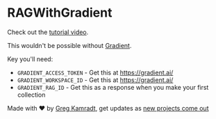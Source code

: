# RAGWithGradient

Check out the [tutorial video](https://youtu.be/Hkgz1ysv9Fk).

This wouldn't be possible without [Gradient](https://gradient.ai/). 

Key you'll need:

* `GRADIENT_ACCESS_TOKEN` - Get this at https://gradient.ai/
* `GRADIENT_WORKSPACE_ID` - Get this at https://gradient.ai/
* `GRADIENT_RAG_ID` - Get this as a response when you make your first collection

Made with ❤️ by [Greg Kamradt](https://gregkamradt.com), get updates as [new projects come out](https://mail.gregkamradt.com/signup)